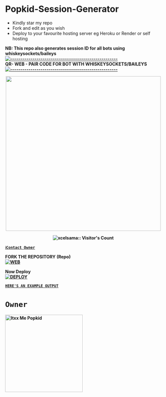 # Popkid-Session-Generator
- Kindly star my repo
- Fork and edit as you wish
- Deploy to your favourite hosting server eg Heroku or Render or self hosting

<strong>NB:<strong/> This repo also generates session ID for all bots using whiskeysockets/baileys
[![-----------------------------------------------------](https://raw.githubusercontent.com/andreasbm/readme/master/assets/lines/colored.png)](#table-of-contents)
<br/>QR- WEB - PAIR CODE FOR BOT WITH WHISKEYSOCKETS/BAILEYS
[![-----------------------------------------------------](https://raw.githubusercontent.com/andreasbm/readme/master/assets/lines/colored.png)](#table-of-contents)
<p align="center">
   <a href="https://github.com/Popkiddevs">
    <img src="https://telegra.ph/file/4fe5da5003e390a58de5f.jpg" width="500">
     
</a>
 <p align="center"><img src="https://profile-counter.glitch.me/{Popkiddevs}/count.svg" alt="xcelsama:: Visitor's Count" /></p>



[`ℹ️Contact Owner`](https://wa.me/254111385747)

FORK THE REPOSITORY (Repo) 
    <br>
<a href="https://github.com/Popkiddevs/POPKID-PAIR/fork"><img title="WEB" src="https://img.shields.io/badge/FORK Popkid-QR?color=black&style=for-the-badge&logo=stackshare"></a>

Now Deploy
    <br>
<a href='https://dashboard.heroku.com/new?template=https://github.com/Popkiddevs/POPKID-PAIR' target="_blank"><img alt='DEPLOY' src='https://img.shields.io/badge/-DEPLOY-black?style=for-the-badge&logo=heroku&logoColor=white'/>

[`HERE'S AN EXAMPLE OUTPUT`](https://session-generator-hyr7.onrender.com)
# `Owner`

 <a href="https://github.com/Popkiddevs"><img src="https://github.com/Popkiddevs.png" width="250" height="250" alt="Itxx Me Popkid"/></a>

